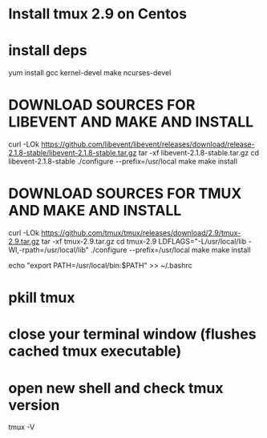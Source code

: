 # Install tmux 2.9 on Centos

# install deps
yum install gcc kernel-devel make ncurses-devel

# DOWNLOAD SOURCES FOR LIBEVENT AND MAKE AND INSTALL
curl -LOk https://github.com/libevent/libevent/releases/download/release-2.1.8-stable/libevent-2.1.8-stable.tar.gz
tar -xf libevent-2.1.8-stable.tar.gz
cd libevent-2.1.8-stable
./configure --prefix=/usr/local
make
make install

# DOWNLOAD SOURCES FOR TMUX AND MAKE AND INSTALL

curl -LOk https://github.com/tmux/tmux/releases/download/2.9/tmux-2.9.tar.gz
tar -xf tmux-2.9.tar.gz
cd tmux-2.9
LDFLAGS="-L/usr/local/lib -Wl,-rpath=/usr/local/lib" ./configure --prefix=/usr/local
make
make install

echo "export PATH=/usr/local/bin:$PATH" >> ~/.bashrc

# pkill tmux
# close your terminal window (flushes cached tmux executable)
# open new shell and check tmux version
tmux -V

